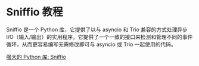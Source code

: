 # Sniffio 教程

<show-structure depth="3"/>

Sniffio 是一个 Python 库，它提供了以与 asyncio 和 Trio 兼容的方式处理异步 I/O（输入/输出）的实用程序。它提供了一个一致的接口来检测和管理不同的事件循环，从而更容易编写无需修改即可与 asyncio 或 Trio 一起使用的代码。


<seealso>
<category ref="ref_docs">
    <a href="https://mp.weixin.qq.com/s/Px3farIxrDWB4eASW1Re9Q">强大的 Python 库: Sniffio</a>
</category>
<category ref="ref_github">
</category>
<category ref="ref_issues">
</category>
<category ref="ref_hf">
</category>
<category ref="ref_ms">
</category>
</seealso>
